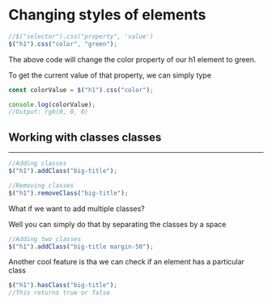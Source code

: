 <!-- @format -->

# Changing styles of elements

```js
//$("selector").css("property", 'value')
$("h1").css("color", "green");
```

The above code will change the color property of our h1 element to green.

To get the current value of that property, we can simply type

```js
const colorValue = $("h1").css("color");

console.log(colorValue);
//Output: rgb(0, 0, 0)
```

## Working with classes classes

---

```js
//Adding classes
$("h1").addClass("big-title");

//Removing classes
$("h1").removeClass("big-title");
```

What if we want to add multiple classes?

Well you can simply do that by separating the classes by a space

```js
//Adding two classes
$("h1").addClass("big-title margin-50");
```

Another cool feature is tha we can check if an element has a particular class

```js
$("h1").hasClass("big-title");
//This returns true or false
```
